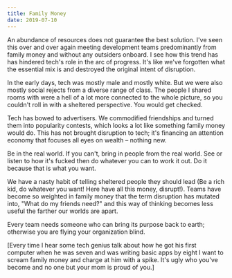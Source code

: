 ```yaml
---
title: Family Money
date: 2019-07-10
---
```


An abundance of resources does not guarantee the best solution. I've seen this over and over again meeting development teams predominantly from family money and without any outsiders onboard. I see how this trend has has hindered tech's role in the arc of progress. It's like we've forgotten what the essential mix is and destroyed the original intent of disruption.

In the early days, tech was mostly male and mostly white. But we were also mostly social rejects from a diverse range of class. The people I shared rooms with were a hell of a lot more connected to the whole picture, so you couldn't roll in with a sheltered perspective. You would get checked.

Tech has bowed to advertisers. We commodified friendships and turned them into popularity contests, which looks a lot like something family money would do. This has not brought disruption to tech; it's financing an attention economy that focuses all eyes on wealth – nothing new.

Be in the real world. If you can't, bring in people from the real world. See or listen to how it's fucked then do whatever you can to work it out. Do it because that is what you want.

We have a nasty habit of telling sheltered people they should lead (Be a rich kid, do whatever you want! Here have all this money, disrupt!). Teams have become so weighted in family money that the term disruption has mutated into, "What do my friends need?" and this way of thinking becomes less useful the farther our worlds are apart.

Every team needs someone who can bring its purpose back to earth; otherwise you are flying your organization blind.




[Every time I hear some tech genius talk about how he got his first computer when he was seven and was writing basic apps by eight I want to scream family money and charge at him with a spike. It's ugly who you've become and no one but your mom is proud of you.]
